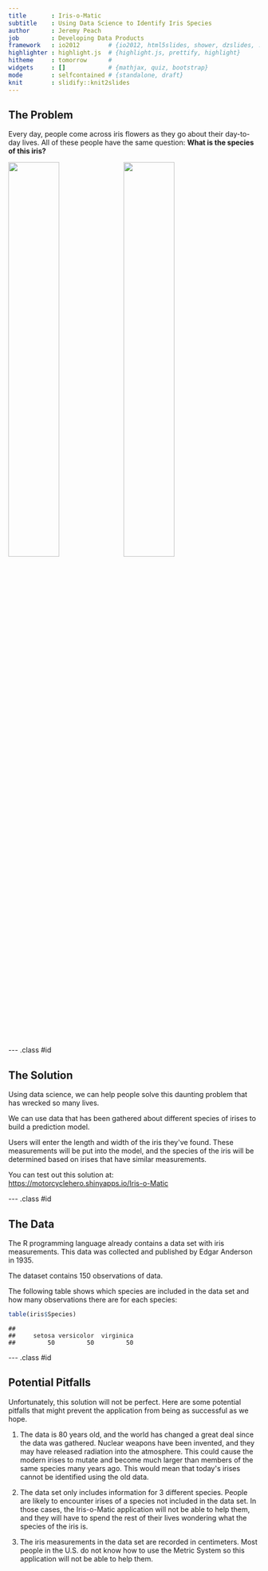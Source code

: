 ```yaml
---
title       : Iris-o-Matic
subtitle    : Using Data Science to Identify Iris Species
author      : Jeremy Peach
job         : Developing Data Products
framework   : io2012        # {io2012, html5slides, shower, dzslides, ...}
highlighter : highlight.js  # {highlight.js, prettify, highlight}
hitheme     : tomorrow      # 
widgets     : []            # {mathjax, quiz, bootstrap}
mode        : selfcontained # {standalone, draft}
knit        : slidify::knit2slides
---
```


## The Problem

Every day, people come across iris flowers as they go about their day-to-day lives.
All of these people have the same question:  <b>What is the species of this iris?</b>

<img src="http://vignette2.wikia.nocookie.net/fantendo/images/b/bb/Royalty-free-confused-clipart-illustration-215196.png" style="width: 45%;" />
<img src="http://www.twofrog.com/images/iris38a.jpg" style="width: 45%;" />

--- .class #id 

## The Solution

Using data science, we can help people solve this daunting problem that has wrecked so many lives.

We can use data that has been gathered about different species of irises
to build a prediction model.

Users will enter the length and width of the iris they've found.  These
measurements will be put into the model, and the species of the iris
will be determined based on irises that have similar measurements.

You can test out this solution at:  
https://motorcyclehero.shinyapps.io/Iris-o-Matic

--- .class #id 

## The Data

The R programming language already contains a data set with iris measurements.
This data was collected and published by Edgar Anderson in 1935.



The dataset contains 150 observations of data.

The following table shows which species are included in the data set and how
many observations there are for each species:

```r
table(iris$Species)
```

```
## 
##     setosa versicolor  virginica 
##         50         50         50
```

--- .class #id 

## Potential Pitfalls

Unfortunately, this solution will not be perfect.  Here are some potential
pitfalls that might prevent the application from being as successful as we hope.

1. The data is 80 years old, and the
world has changed a great deal since the data was gathered.  Nuclear weapons
have been invented, and they may have released radiation into the atmosphere.
This could cause the modern irises to mutate and become much larger than members
of the same species many years ago.  This would mean that today's irises cannot
be identified using the old data.

2. The data set only includes information for 3 different
species. People are likely to encounter irises of a species not included in the
data set. In those cases, the Iris-o-Matic application will not be able to help
them, and they will have to spend the rest of their lives wondering what the
species of the iris is.

3. The iris measurements in the data set are recorded in centimeters.  Most
people in the U.S. do not know how to use the Metric System so this application
will not be able to help them.

